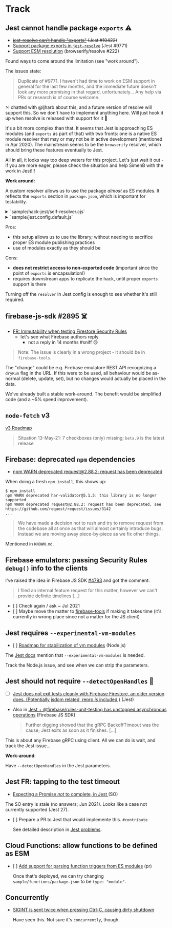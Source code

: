 # Track

## Jest cannot handle package `exports` ⚠️

- <strike>[jest-resolve can't handle "exports"](https://github.com/facebook/jest/issues/10422) (Jest #10422)</strike>
- [Support package exports in `jest-resolve`](https://github.com/facebook/jest/issues/9771) (Jest #9771)
- [Support ESM resolution](https://github.com/browserify/resolve/issues/222) (browserify/resolve #222)

Found ways to come around the limitation (see "work around").

The issues state:

>Duplicate of #9771. I haven't had time to work on ESM support in general for the last few months, and the immediate future doesn't look any more promising in that regard, unfortunately... Any help via PRs or research is of course welcome.

<p></p>
>I chatted with @ljharb about this, and a future version of resolve will support this. So we don't have to implement anything here. Will just hook it up when resolve is released with support for it 🎉

It's a bit more complex than that. It seems that Jest is approaching ES modules (and `exports` as part of that) with two fronts: one is a native ES module resolver that may or may not be in active development (mentioned in Apr 2020). The mainstream seems to be the `browserify` resolver, which should bring these features eventually to Jest.

All in all, it looks way too deep waters for this project. Let's just wait it out - if you are more eager, please check the situation and help SimenB with the work in Jest!!!

<!-- disabled
**Direction:**

I'd rather see users of this repo helping SimenB with the native resolver:

>I'm currently working on support for ESM natively in Jest, and while we have a version today that sorta works, it's not a compliant implementation. (author of Jest, 25-Apr-20)
-->

**Work around:**

A custom resolver allows us to use the package *almost* as ES modules. It reflects the `exports` section in `package.json`, which is important for testability.

<details><summary>`sample/hack-jest/self-resolver.cjs`</summary>

```
const pkg = require("../../package.json");
const pkgName = pkg.name;   // "firebase-jest-testing"

const exps = pkg.exports;

const tmp = Object.entries(exps).map( ([k,v]) => {
  return [
    k.replace(/^\./, pkgName ),
    v.replace(/^\.\//, '../../')
  ];
});

const lookup = new Map(tmp);
  // e.g. 'firebase-jest-testing' -> '../../src/index.js'

const res = ( request, options ) => {   // (string, { ..see above.. }) => ...

  if (request.startsWith(pkgName)) {
    const hit = lookup.get(request);
    if (!hit) throw new Error("No 'exports' lookup for: "+ request);    // better than assert (causes the right module to be mentioned in the error message)

    return options.defaultResolver( hit, options );   // turned to requiring the file
  } else {
    return options.defaultResolver( request, options );
  }
};

module.exports = res;
```
</details>

<details><summary>`sample/jest.config.default.js`</summary>

```
  // Resolves the subpackage paths using the package's 'exports' (until Jest does...).
  resolver: "../hack-jest/self-resolver.cjs"
```
</details>

Pros:

- this setup allows us to use the library; without needing to sacrifice proper ES module publishing practices
- use of modules exactly as they should be

Cons:

- **does not restrict access to non-exported code** (important since the point of `exports` is encapsulation!)
- requires downstream apps to replicate the hack, until proper `exports` support is there

Turning off the `resolver` in Jest config is enough to see whether it's still required.


## firebase-js-sdk #2895 ☠️

- [FR: Immutability when testing Firestore Security Rules](https://github.com/firebase/firebase-js-sdk/issues/2895) 
   - let's see what Firebase authors reply
		- not a reply in 14 <!--was: 13,4--> months #sniff 😢

>Note: The issue is clearly in a wrong project - it should be in `firebase-tools`.

The "change" could be e.g. Firebase emulatore REST API recognizing a `dryRun` flag in the URL. If this were to be used, all behaviour would be as-normal (delete, update, set), but no changes would actually be placed in the data.

We've already built a stable work-around. The benefit would be simplified code (and a ~5% speed improvement).


## `node-fetch` v3

[v3 Roadmap](https://github.com/node-fetch/node-fetch/issues/668)

>Situation 13-May-21: 7 checkboxes (only) missing; `beta.9` is the latest release


## Firebase: deprecated `npm` dependencies

- [npm WARN deprecated request@2.88.2: request has been deprecated](https://github.com/firebase/firebase-tools/issues/2215)

When doing a fresh `npm install`, this shows up:

```
$ npm install
npm WARN deprecated har-validator@5.1.5: this library is no longer supported
npm WARN deprecated request@2.88.2: request has been deprecated, see https://github.com/request/request/issues/3142
...
```

>We have made a decision not to rush and try to remove request from the codebase all at once as that will almost certainly introduce bugs. Instead we are moving away piece-by-piece as we fix other things.

Mentioned in `KNOWN.md`.


## Firebase emulators: passing Security Rules `debug()` info to the clients

I've raised the idea in Firebase JS SDK [#4793](https://github.com/firebase/firebase-js-sdk/issues/4793) and got the comment:

> I filed an internal feature request for this matter, however we can't provide definite timelines [...]

- [ ] Check again / ask ~ Jul 2021
- [ ] Maybe move the matter to [firebase-tools](https://github.com/firebase/firebase-tools/issues) if making it takes time (it's currently in wrong place since not a matter for the JS client)


## Jest requires `--experimental-vm-modules`

- [ ] [Roadmap for stabilization of vm modules](https://github.com/nodejs/node/issues/37648) (Node.js)

<!-- hidden
According to [Comment in Jest #9430](https://github.com/facebook/jest/issues/9430#issuecomment-851060583):

>After updating to jest v27 (and ts-jest v27), I no longer need `NODE_OPTIONS=--experimental-vm-modules` to run tests in a project with package.json type key set to "module".
   
For us, that is not true.
-->

The [Jest docs](https://jestjs.io/docs/next/ecmascript-modules) mention that `--experimental-vm-modules` is needed.

Track the Node.js issue, and see when we can strip the parameters.


## Jest should not require `--detectOpenHandles` 🏓

- [ ] [Jest does not exit tests cleanly with Firebase Firestore, an older version does. (Potentially jsdom related, repro *is* included.)](https://github.com/facebook/jest/issues/11464) (Jest)

- Also in [Jest + @firebase/rules-unit-testing has unstopped asynchronous operations](https://github.com/firebase/firebase-js-sdk/issues/4884) (Firebase JS SDK)

  >Further digging showed that the gRPC BackoffTimeout was the cause; Jest exits as soon as it finishes. [...]
  
This is about any Firebase gRPC using client. All we can do is wait, and track the Jest issue...

**Work-around**:

Have `--detectOpenHandles` in the Jest parameters.

<!-- Editor's note:
Earned the ping-pong emoji because seemingly neither on Firebase nor Jest turf
-->


## Jest FR: tapping to the test timeout

- [Expecting a Promise *not* to complete, in Jest
](https://stackoverflow.com/questions/67822996/expecting-a-promise-not-to-complete-in-jest) (SO)

The SO entry is stale (no answers; Jun 2021). Looks like a case not currently supported (Jest 27).

- [ ] Prepare a PR to Jest that would implemente this. `#contribute`

  See detailed description in [Jest problems](./Jest%20problems.md).


## Cloud Functions: allow functions to be defined as ESM

- [ ] [Add support for parsing function triggers from ES modules](https://github.com/firebase/firebase-tools/pull/3485) (pr)

   Once that's deployed, we can try changing `sample/functions/package.json` to be `type: "module"`.
   
## Concurrently

- [SIGINT is sent twice when pressing Ctrl-C, causing dirty shutdown](https://github.com/kimmobrunfeldt/concurrently/issues/283)

   Have seen this. Not sure it's `concurrently`, though.
